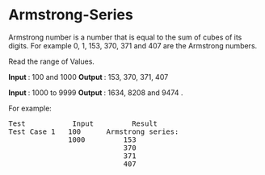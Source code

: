# Armstrong-Series
Armstrong number is a number that is equal to the sum of cubes of its digits. For example 0, 1, 153, 370, 371 and 407 are the Armstrong numbers.

<p>Read the range of Values.</p>

<b>Input </b>: 100 and 1000
<b>Output </b> : 153, 370, 371, 407 

<b>Input </b> : 1000 to 9999
<b>Output </b>: 1634, 8208 and 9474 .

<p>For example:</p>
<pre>
Test	       Input	     Result
Test Case 1   100      Armstrong series:
              1000         153
                           370
                           371
                           407
</pre>

